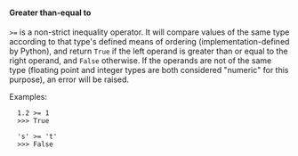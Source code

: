 #### Greater than-equal to

`>=` is a non-strict inequality operator. It will compare values of the same
type according to that type's defined means of ordering (implementation-defined
by Python), and return `True` if the left operand is greater than or equal to
the right operand, and `False` otherwise. If the operands are not of the same
type (floating point and integer types are both considered "numeric" for this
purpose), an error will be raised.

Examples:
```
  1.2 >= 1
  >>> True
  
  's' >= 't'
  >>> False
```
